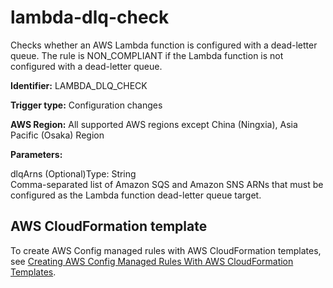 # lambda\-dlq\-check<a name="lambda-dlq-check"></a>

Checks whether an AWS Lambda function is configured with a dead\-letter queue\. The rule is NON\_COMPLIANT if the Lambda function is not configured with a dead\-letter queue\. 

**Identifier:** LAMBDA\_DLQ\_CHECK

**Trigger type:** Configuration changes

**AWS Region:** All supported AWS regions except China \(Ningxia\), Asia Pacific \(Osaka\) Region

**Parameters:**

dlqArns \(Optional\)Type: String  
Comma\-separated list of Amazon SQS and Amazon SNS ARNs that must be configured as the Lambda function dead\-letter queue target\.

## AWS CloudFormation template<a name="w29aac11c33c17b7d233c15"></a>

To create AWS Config managed rules with AWS CloudFormation templates, see [Creating AWS Config Managed Rules With AWS CloudFormation Templates](aws-config-managed-rules-cloudformation-templates.md)\.